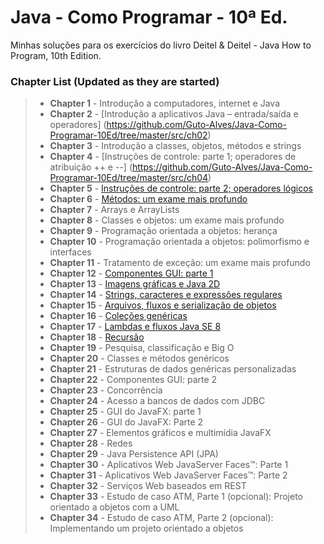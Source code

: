 # Java - Como Programar - 10ª Ed.
Minhas soluções para os exercícios do livro Deitel & Deitel - Java How to Program, 10th Edition.

### Chapter List (Updated as they are started)

> - **Chapter 1**  - Introdução a computadores, internet e Java
> - **Chapter 2**  - [Introdução a aplicativos Java – entrada/saída e operadores] (https://github.com/Guto-Alves/Java-Como-Programar-10Ed/tree/master/src/ch02)
> - **Chapter 3**  - Introdução a classes, objetos, métodos e strings
> - **Chapter 4**  - [Instruções de controle: parte 1; operadores de atribuição ++ e --] (https://github.com/Guto-Alves/Java-Como-Programar-10Ed/tree/master/src/ch04)
> - **Chapter 5**  - [Instruções de controle: parte 2; operadores lógicos](https://github.com/Guto-Alves/Java-Como-Programar-10Ed/tree/master/src/ch05)
> - **Chapter 6**  - [Métodos: um exame mais profundo](https://github.com/Guto-Alves/Java-Como-Programar-10Ed/tree/master/src/ch06)
> - **Chapter 7**  - Arrays e ArrayLists
> - **Chapter 8**  - Classes e objetos: um exame mais profundo
> - **Chapter 9**  - Programação orientada a objetos: herança
> - **Chapter 10** - Programação orientada a objetos: polimorfismo e interfaces
> - **Chapter 11** - Tratamento de exceção: um exame mais profundo
> - **Chapter 12** - [Componentes GUI: parte 1](https://github.com/Guto-Alves/Java-Como-Programar-10Ed/tree/master/src/ch12)
> - **Chapter 13** - [Imagens gráficas e Java 2D](https://github.com/Guto-Alves/Java-Como-Programar-10Ed/tree/master/src/ch13)
> - **Chapter 14** - [Strings, caracteres e expressões regulares](https://github.com/Guto-Alves/Java-Como-Programar-10Ed/tree/master/src/ch14)
> - **Chapter 15** - [Arquivos, fluxos e serialização de objetos](https://github.com/Guto-Alves/Java-Como-Programar-10Ed/tree/master/src/ch15)
> - **Chapter 16** - [Coleções genéricas](https://github.com/Guto-Alves/Java-Como-Programar-10Ed/tree/master/src/ch16)
> - **Chapter 17** - [Lambdas e fluxos Java SE 8](https://github.com/Guto-Alves/Java-Como-Programar-10Ed/tree/master/src/ch17)
> - **Chapter 18** - [Recursão](https://github.com/Guto-Alves/Java-Como-Programar-10Ed/tree/master/src/ch18)
> - **Chapter 19** - Pesquisa, classificação e Big O
> - **Chapter 20** - Classes e métodos genéricos
> - **Chapter 21** - Estruturas de dados genéricas personalizadas
> - **Chapter 22** - Componentes GUI: parte 2
> - **Chapter 23** - Concorrência
> - **Chapter 24** - Acesso a bancos de dados com JDBC
> - **Chapter 25** - GUI do JavaFX: parte 1
> - **Chapter 26** - GUI do JavaFX: Parte 2
> - **Chapter 27** - Elementos gráficos e multimídia JavaFX
> - **Chapter 28** - Redes
> - **Chapter 29** - Java Persistence API (JPA)
> - **Chapter 30** - Aplicativos Web JavaServer Faces™: Parte 1
> - **Chapter 31** - Aplicativos Web JavaServer Faces™: Parte 2
> - **Chapter 32** - Serviços Web baseados em REST
> - **Chapter 33** - Estudo de caso ATM, Parte 1 (opcional): Projeto orientado a objetos com a UML
> - **Chapter 34** - Estudo de caso ATM, Parte 2 (opcional): Implementando um projeto orientado a objetos
